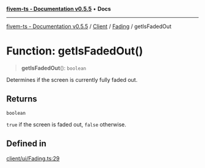 [**fivem-ts - Documentation v0.5.5**](../../../../../README.md) • **Docs**

***

[fivem-ts - Documentation v0.5.5](../../../../../README.md) / [Client](../../../README.md) / [Fading](../README.md) / getIsFadedOut

# Function: getIsFadedOut()

> **getIsFadedOut**(): `boolean`

Determines if the screen is currently fully faded out.

## Returns

`boolean`

`true` if the screen is faded out, `false` otherwise.

## Defined in

[client/ui/Fading.ts:29](https://github.com/Purpose-Dev/fivem-ts/blob/main/src/client/ui/Fading.ts#L29)

